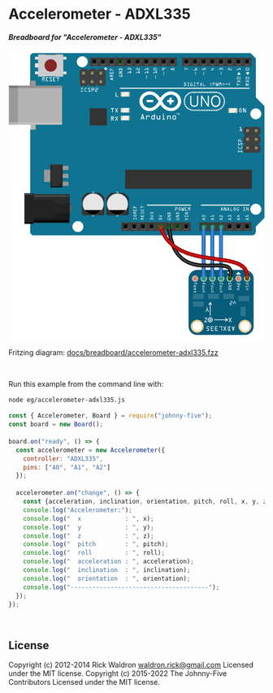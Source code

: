 <!--remove-start-->

# Accelerometer - ADXL335

<!--remove-end-->






##### Breadboard for "Accelerometer - ADXL335"



![docs/breadboard/accelerometer-adxl335.png](breadboard/accelerometer-adxl335.png)<br>

Fritzing diagram: [docs/breadboard/accelerometer-adxl335.fzz](breadboard/accelerometer-adxl335.fzz)

&nbsp;




Run this example from the command line with:
```bash
node eg/accelerometer-adxl335.js
```


```javascript
const { Accelerometer, Board } = require("johnny-five");
const board = new Board();

board.on("ready", () => {
  const accelerometer = new Accelerometer({
    controller: "ADXL335",
    pins: ["A0", "A1", "A2"]
  });

  accelerometer.on("change", () => {
    const {acceleration, inclination, orientation, pitch, roll, x, y, z} = accelerometer;
    console.log("Accelerometer:");
    console.log("  x            : ", x);
    console.log("  y            : ", y);
    console.log("  z            : ", z);
    console.log("  pitch        : ", pitch);
    console.log("  roll         : ", roll);
    console.log("  acceleration : ", acceleration);
    console.log("  inclination  : ", inclination);
    console.log("  orientation  : ", orientation);
    console.log("--------------------------------------");
  });
});

```








&nbsp;

<!--remove-start-->

## License
Copyright (c) 2012-2014 Rick Waldron <waldron.rick@gmail.com>
Licensed under the MIT license.
Copyright (c) 2015-2022 The Johnny-Five Contributors
Licensed under the MIT license.

<!--remove-end-->
